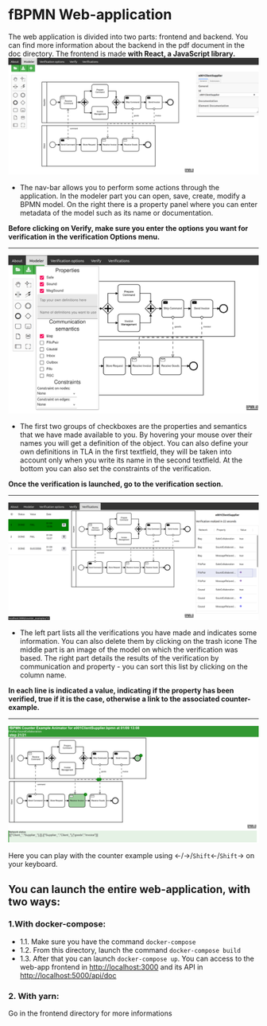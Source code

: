 # fBPMN Web-application

The web application is divided into two parts: frontend and backend. You can find more information about the backend in the pdf document in the doc directory.
The frontend is made **with React, a JavaScript library.**
   ![Home](web-home.png)
- The nav-bar allows you to perform some actions through the application.
In the modeler part you can open, save, create, modify a BPMN model. On the right there is a property panel where you can enter metadata of the model such as its name or documentation. 

**Before clicking on Verify, make sure you enter the options you want for verification in the verification Options menu.**

---
   ![VerificationOptions](verification-options.png)
- The first two groups of checkboxes are the properties and semantics that we have made available to you. By hovering your mouse over their names you will get a definition of the object.
You can also define your own definitions in TLA in the first textfield, they will be taken into account only when you write its name in the second textfield. At the bottom you can also set the constraints of the verification.

**Once the verification is launched, go to the verification section.**

---
   ![Verifications](verifications.png)

- The left part lists all the verifications you have made and indicates some information. You can also delete them by clicking on the trash icone
The middle part is an image of the model on which the verification was based.
The right part details the results of the verification by communication and property - you can sort this list by clicking on the column name. 

**In each line is indicated a value, indicating if the property has been verified, true if it is the case, otherwise a link to the associated counter-example.** 

---
   ![Counter-example](counter-example.png)

Here you can play with the counter example using &leftarrow;/&rightarrow;/`Shift`&leftarrow;/`Shift`&rightarrow; on your keyboard.

## You can launch the entire web-application, with two ways:
### 1.With docker-compose:
- 1.1. Make sure you have the command `docker-compose`
- 1.2. From this directory, launch the command `docker-compose build`
- 1.3. After that you can launch `docker-compose up`. You can access to the web-app frontend in [http://localhost:3000](http://localhost:3000) and its API in [http://localhost:5000/api/doc](http://localhost:5000/api/doc)

### 2. With yarn:
Go in the frontend directory for more informations
